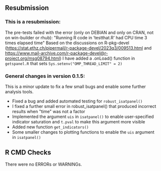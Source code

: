 ## Resubmission

### This is a resubmission: 
The pre-tests failed with the error (only on DEBIAN and only on CRAN, not on win-builder or rhub): 
"Running R code in ‘testthat.R’ had CPU time 3 times elapsed time"
Based on the discussions on R-pkg-devel (https://stat.ethz.ch/pipermail/r-package-devel/2023q3/009513.html and https://www.mail-archive.com/r-package-devel@r-project.org/msg08794.html) I have added a .onLoad() function in `getspanel.R` that sets `Sys.setenv("OMP_THREAD_LIMIT" = 2)`



### General changes in version 0.1.5: 

This is a minor update to fix a few small bugs and enable some further analysis tools. 

- Fixed a bug and added automated testing for `robust_isatpanel()`
- I fixed a further small error in robust_isatpanel() that produced incorrect results when "time" was not a factor
- Implemented the argument `uis` in `isatpanel()` to enable user-specified indicator saturation and `t.pval` to make this argument more visible
- Added new function `get_indicators()`
- Some smaller changes to plotting functions to enable the `uis` argument in `isatpanel()`

## R CMD Checks

There were no ERRORs or WARNINGs.
